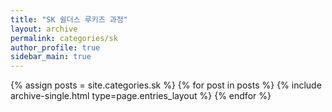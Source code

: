 ```yaml
---
title: "SK 쉴더스 루키즈 과정"
layout: archive
permalink: categories/sk
author_profile: true
sidebar_main: true
---
```



{% assign posts = site.categories.sk %}
{% for post in posts %} {% include archive-single.html type=page.entries_layout %} {% endfor %}